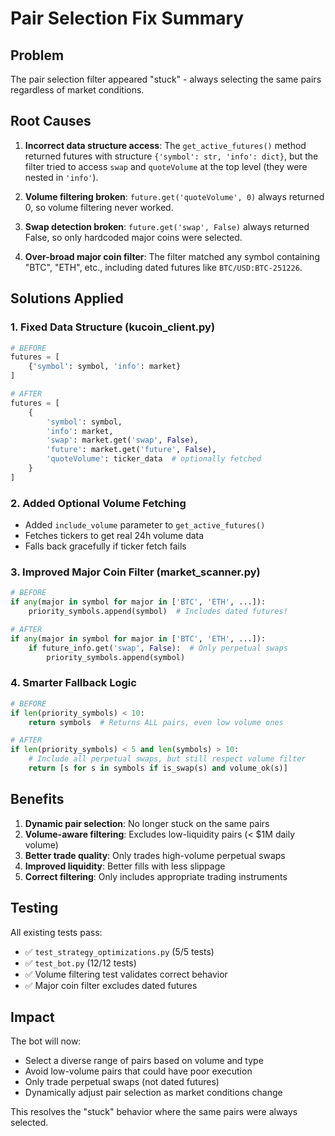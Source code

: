 # Pair Selection Fix Summary

## Problem
The pair selection filter appeared "stuck" - always selecting the same pairs regardless of market conditions.

## Root Causes
1. **Incorrect data structure access**: The `get_active_futures()` method returned futures with structure `{'symbol': str, 'info': dict}`, but the filter tried to access `swap` and `quoteVolume` at the top level (they were nested in `'info'`).

2. **Volume filtering broken**: `future.get('quoteVolume', 0)` always returned 0, so volume filtering never worked.

3. **Swap detection broken**: `future.get('swap', False)` always returned False, so only hardcoded major coins were selected.

4. **Over-broad major coin filter**: The filter matched any symbol containing "BTC", "ETH", etc., including dated futures like `BTC/USD:BTC-251226`.

## Solutions Applied

### 1. Fixed Data Structure (kucoin_client.py)
```python
# BEFORE
futures = [
    {'symbol': symbol, 'info': market}
]

# AFTER
futures = [
    {
        'symbol': symbol,
        'info': market,
        'swap': market.get('swap', False),
        'future': market.get('future', False),
        'quoteVolume': ticker_data  # optionally fetched
    }
]
```

### 2. Added Optional Volume Fetching
- Added `include_volume` parameter to `get_active_futures()`
- Fetches tickers to get real 24h volume data
- Falls back gracefully if ticker fetch fails

### 3. Improved Major Coin Filter (market_scanner.py)
```python
# BEFORE
if any(major in symbol for major in ['BTC', 'ETH', ...]):
    priority_symbols.append(symbol)  # Includes dated futures!

# AFTER
if any(major in symbol for major in ['BTC', 'ETH', ...]):
    if future_info.get('swap', False):  # Only perpetual swaps
        priority_symbols.append(symbol)
```

### 4. Smarter Fallback Logic
```python
# BEFORE
if len(priority_symbols) < 10:
    return symbols  # Returns ALL pairs, even low volume ones

# AFTER
if len(priority_symbols) < 5 and len(symbols) > 10:
    # Include all perpetual swaps, but still respect volume filter
    return [s for s in symbols if is_swap(s) and volume_ok(s)]
```

## Benefits

1. **Dynamic pair selection**: No longer stuck on the same pairs
2. **Volume-aware filtering**: Excludes low-liquidity pairs (< $1M daily volume)
3. **Better trade quality**: Only trades high-volume perpetual swaps
4. **Improved liquidity**: Better fills with less slippage
5. **Correct filtering**: Only includes appropriate trading instruments

## Testing

All existing tests pass:
- ✅ `test_strategy_optimizations.py` (5/5 tests)
- ✅ `test_bot.py` (12/12 tests)
- ✅ Volume filtering test validates correct behavior
- ✅ Major coin filter excludes dated futures

## Impact

The bot will now:
- Select a diverse range of pairs based on volume and type
- Avoid low-volume pairs that could have poor execution
- Only trade perpetual swaps (not dated futures)
- Dynamically adjust pair selection as market conditions change

This resolves the "stuck" behavior where the same pairs were always selected.
